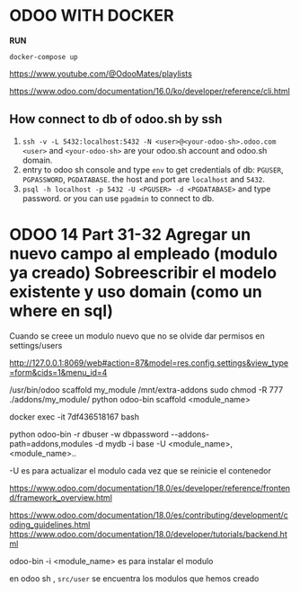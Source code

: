 # ODOO WITH DOCKER

**RUN**
```
docker-compose up
```

https://www.youtube.com/@OdooMates/playlists

https://www.odoo.com/documentation/16.0/ko/developer/reference/cli.html

## How connect to db of odoo.sh by ssh
1. `ssh -v -L 5432:localhost:5432 -N <user>@<your-odoo-sh>.odoo.com` `<user>` and `<your-odoo-sh>` are your odoo.sh account and odoo.sh domain.
2. entry to odoo sh console and type `env` to get credentials of db:  `PGUSER`, `PGPASSWORD`, `PGDATABASE`. the host and port are `localhost` and `5432`.
3. `psql -h localhost -p 5432 -U <PGUSER> -d <PGDATABASE>` and type password. or you can use `pgadmin` to connect to db.


# ODOO 14 Part 31-32 Agregar un nuevo campo al empleado (modulo ya creado) Sobreescribir el modelo existente y uso domain (como un where en sql)

Cuando se creee un modulo nuevo que no se olvide dar permisos en settings/users

http://127.0.0.1:8069/web#action=87&model=res.config.settings&view_type=form&cids=1&menu_id=4

/usr/bin/odoo scaffold my_module /mnt/extra-addons
sudo chmod -R 777 ./addons/my_module/
python odoo-bin scaffold <module_name> <path>

docker exec -it 7df436518167 bash

python odoo-bin -r dbuser -w dbpassword --addons-path=addons,modules -d mydb -i base -U <module_name>,<module_name>..

-U es para actualizar el modulo cada vez que se reinicie el contenedor

https://www.odoo.com/documentation/18.0/es/developer/reference/frontend/framework_overview.html

https://www.odoo.com/documentation/18.0/es/contributing/development/coding_guidelines.html
https://www.odoo.com/documentation/18.0/developer/tutorials/backend.html

odoo-bin -i <module_name>  es para instalar el modulo

en odoo sh , `src/user` se encuentra los modulos que hemos creado